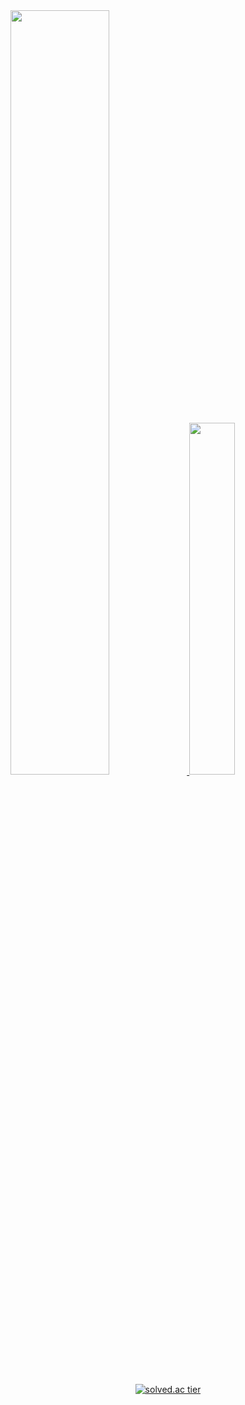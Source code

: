 <a href="https://github.com/anuraghazra/github-readme-stats">
  <img src="https://github-readme-stats.vercel.app/api?username=del2090&show_icons=true&theme=github_dark&hide_border=true&count_private=true" width=56% />
</a>
<a href="https://github.com/anuraghazra/github-readme-stats">
    <img src="https://github-readme-stats.vercel.app/api/top-langs/?username=del2090&layout=donut&show_icons=true&theme=github_dark&langs_count=4&hide_border=true&count_private=true" width=38% />
</a> 
<p align="center">
<a href='https://solved.ac/profile/del2090'><img src="http://mazassumnida.wtf/api/v2/generate_badge?boj=del2090" referrerpolicy="no-referrer" alt="solved.ac tier"></a>
</p>

<!--
**del2090/del2090** is a ✨ _special_ ✨ repository because its `README.md` (this file) appears on your GitHub profile.

Here are some ideas to get you started:

- 🔭 I’m currently working on ...
- 🌱 I’m currently learning ...
- 👯 I’m looking to collaborate on ...
- 🤔 I’m looking for help with ...
- 💬 Ask me about ...
- 📫 How to reach me: ...
- 😄 Pronouns: ...
- ⚡ Fun fact: ...
-->

